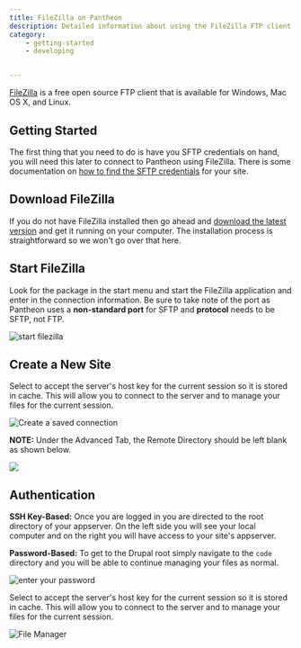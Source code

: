 ```yaml
---
title: FileZilla on Pantheon
description: Detailed information about using the FileZilla FTP client.
category:
    - getting-started
    - developing


---
```


[FileZilla](http://winscp.net/eng/index.php) is a free open source FTP client that is available for Windows, Mac OS X, and Linux.

## Getting Started

The first thing that you need to do is have you SFTP credentials on hand, you will need this later to connect to Pantheon using FileZilla. There is some documentation on [how to find the SFTP credentials](/articles/sites/code/developing-directly-with-sftp-mode/#SFTPConnectionInformation) for your site.

## Download FileZilla

If you do not have FileZilla installed then go ahead and [download the latest version](https://FileZilla-project.org/) and get it running on your computer. The installation process is straightforward so we won't go over that here.

## Start FileZilla

Look for the package in the start menu and start the FileZilla application and enter in the connection information. Be sure to take note of the port as Pantheon uses a **non-standard port** for SFTP and **protocol** needs to be SFTP, not FTP.

 ![start filezilla](https://pantheon-systems.desk.com/customer/portal/attachments/50374) 

## Create a New Site

Select to accept the server's host key for the current session so it is stored in cache. This will allow you to connect to the server and to manage your files for the current session.  


 ![Create a saved connection](https://pantheon-systems.desk.com/customer/portal/attachments/222984)

**NOTE:** Under the Advanced Tab, the Remote Directory should be left blank as shown below.   


 ![](https://pantheon-systems.desk.com/customer/portal/attachments/272341)  


## Authentication

**SSH Key-Based:** Once you are logged in you are directed to the root directory of your appserver. On the left side you will see your local computer and on the right you will have access to your site's appserver.  


**Password-Based:** To get to the Drupal root simply navigate to the `code` directory and you will be able to continue managing your files as normal.

 ![enter your password](https://pantheon-systems.desk.com/customer/portal/attachments/50376)

Select to accept the server's host key for the current session so it is stored in cache. This will allow you to connect to the server and to manage your files for the current session.

 ![File Manager](https://pantheon-systems.desk.com/customer/portal/attachments/50377)
